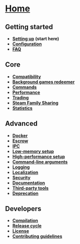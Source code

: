# **[Home]()**


## Getting started

* **[Setting up](Setting-up)** **(start here)**
* **[Configuration](Configuration)**
* **[FAQ](FAQ)**


## Core

* **[Compatibility](Compatibility)**
* **[Background games redeemer](Background-games-redeemer)**
* **[Commands](Commands)**
* **[Performance](Performance)**
* **[Trading](Trading)**
* **[Steam Family Sharing](Steam-Family-Sharing)**
* **[Statistics](Statistics)**


## Advanced

* **[Docker](Docker)**
* **[Escrow](Escrow)**
* **[IPC](IPC)**
* **[Low-memory setup](Low-memory-setup)**
* **[High-performance setup](High-performance-setup)**
* **[Command-line arguments](Command-line-arguments)**
* **[Logging](Logging)**
* **[Localization](Localization)**
* **[Security](Security)**
* **[Documentation](Documentation)**
* **[Third-party tools](Third-party-tools)**
* **[Deprecation](Deprecation)**


## Developers

* **[Compilation](Compilation)**
* **[Release cycle](Release-cycle)**
* **[License](License)**
* **[Contributing guidelines](https://github.com/JustArchi/ArchiSteamFarm/blob/master/.github/CONTRIBUTING.md)**